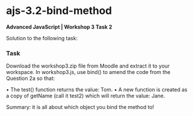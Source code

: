 # ajs-3.2-bind-method
**Advanced JavaScript | Workshop 3 Task 2**

Solution to the following task:

### Task

Download the workshop3.zip file from Moodle and extract it to your workspace. In workshop3.js, use bind() to amend the code from the Question 2a so that:

• The test() function returns the value: Tom.
• A new function is created as a copy of getName (call it test2) which will return the value: Jane.

Summary: it is all about which object you bind the method to!
